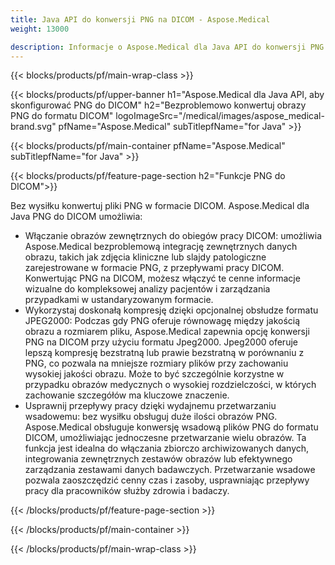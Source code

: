 ```yaml
---
title: Java API do konwersji PNG na DICOM - Aspose.Medical
weight: 13000

description: Informacje o Aspose.Medical dla Java API do konwersji PNG na DICOM
---
```


{{< blocks/products/pf/main-wrap-class >}}

{{< blocks/products/pf/upper-banner h1="Aspose.Medical dla Java API, aby skonfigurować PNG do DICOM" h2="Bezproblemowo konwertuj obrazy PNG do formatu DICOM" logoImageSrc="/medical/images/aspose_medical-brand.svg" pfName="Aspose.Medical" subTitlepfName="for Java" >}}

{{< blocks/products/pf/main-container pfName="Aspose.Medical" subTitlepfName="for Java" >}}

{{< blocks/products/pf/feature-page-section h2="Funkcje PNG do DICOM">}}

<p>Bez wysiłku konwertuj pliki PNG w formacie DICOM. Aspose.Medical dla Java PNG do DICOM umożliwia:</p>

<ul>
<li>Włączanie obrazów zewnętrznych do obiegów pracy DICOM: umożliwia Aspose.Medical bezproblemową integrację zewnętrznych danych obrazu, takich jak zdjęcia kliniczne lub slajdy patologiczne zarejestrowane w formacie PNG, z przepływami pracy DICOM. Konwertując PNG na DICOM, możesz włączyć te cenne informacje wizualne do kompleksowej analizy pacjentów i zarządzania przypadkami w ustandaryzowanym formacie.</li>
<li>Wykorzystaj doskonałą kompresję dzięki opcjonalnej obsłudze formatu JPEG2000: Podczas gdy PNG oferuje równowagę między jakością obrazu a rozmiarem pliku, Aspose.Medical zapewnia opcję konwersji PNG na DICOM przy użyciu formatu Jpeg2000. Jpeg2000 oferuje lepszą kompresję bezstratną lub prawie bezstratną w porównaniu z PNG, co pozwala na mniejsze rozmiary plików przy zachowaniu wysokiej jakości obrazu. Może to być szczególnie korzystne w przypadku obrazów medycznych o wysokiej rozdzielczości, w których zachowanie szczegółów ma kluczowe znaczenie.</li>
<li>Usprawnij przepływy pracy dzięki wydajnemu przetwarzaniu wsadowemu: bez wysiłku obsługuj duże ilości obrazów PNG. Aspose.Medical obsługuje konwersję wsadową plików PNG do formatu DICOM, umożliwiając jednoczesne przetwarzanie wielu obrazów. Ta funkcja jest idealna do włączania zbiorczo archiwizowanych danych, integrowania zewnętrznych zestawów obrazów lub efektywnego zarządzania zestawami danych badawczych. Przetwarzanie wsadowe pozwala zaoszczędzić cenny czas i zasoby, usprawniając przepływy pracy dla pracowników służby zdrowia i badaczy.</li>
</ul>

{{< /blocks/products/pf/feature-page-section >}}

{{< /blocks/products/pf/main-container >}}

{{< /blocks/products/pf/main-wrap-class >}}